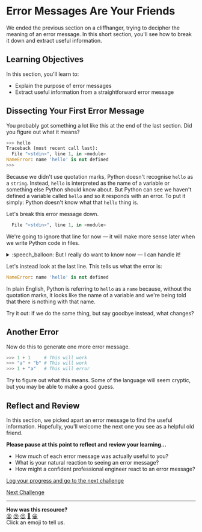 # Error Messages Are Your Friends

We ended the previous section on a cliffhanger, trying to decipher the meaning
of an error message. In this short section, you'll see how to break it down and
extract useful information.

<!-- OMITTED -->
## Learning Objectives

In this section, you'll learn to:

* Explain the purpose of error messages
* Extract useful information from a straightforward error message

## Dissecting Your First Error Message

You probably got something a lot like this at the end of the last section. Did
you figure out what it means?

```python
>>> hello
Traceback (most recent call last):
  File "<stdin>", line 1, in <module>
NameError: name 'hello' is not defined
>>> 
```

Because we didn't use quotation marks, Python doesn't recognise `hello` as a
`string`. Instead, `hello` is interpreted as the name of a variable or something
else Python should know about. But Python can see we haven't defined a variable
called `hello` and so it responds with an error. To put it simply: Python
doesn't know what that `hello` thing is.

Let's break this error message down.

```python
  File "<stdin>", line 1, in <module>
```

We're going to ignore that line for now — it will make more sense later when we
write Python code in files.

<details>
  <summary>:speech_balloon: But I really do want to know now — I can handle it!</summary>

  <hr>
  
  OK — if you insist!

  This line is telling us the location that the error occurred.
  
  It's telling us that the `File` is `<stdin>`. `<stdin>` is a special imaginary
  file used to describe something called 'standard input'. 'standard input'
  means whatever you're typing into the terminal. 

  `line 1` is referring to the first line of the code we typed in. There's only
  one line that we typed in, so it has to be the first.

  `in <module>` is telling us about the location of the code causing the error
  in the structure of the program. In this case, it says `<module>` which refers
  to the overall 'main area' of the program.

  If that's not clear — it's OK. It's not important just yet.

  <hr>
</details>

Let's instead look at the last line. This tells us what the error is:

```python
NameError: name 'hello' is not defined
```

In plain English, Python is referring to `hello` as a `name` because, without
the quotation marks, it looks like the name of a variable and we're being told
that there is nothing with that name.

Try it out: if we do the same thing, but say goodbye instead, what changes?

## Another Error

Now do this to generate one more error message.

```python
>>> 1 + 1     # This will work
>>> "a" + "b" # This will work
>>> 1 + "a"   # This will error
```

Try to figure out what this means. Some of the language will seem cryptic, but
you may be able to make a good guess.

## Reflect and Review

In this section, we picked apart an error message to find the useful
information. Hopefully, you'll welcome the next one you see as a helpful old
friend.

**Please pause at this point to reflect and review your learning...**

* How much of each error message was actually useful to you?
* What is your natural reaction to seeing an error message?
* How might a confident professional engineer react to an error message?


[Log your progress and go to the next challenge](https://makers-event-logger.herokuapp.com/?event=02_error_messages.md&repository=makersacademy%2Fpython_foundations&redirect=chapter1%2F03_functions.md)

[Next Challenge](03_functions.md)

<!-- BEGIN GENERATED SECTION DO NOT EDIT -->

---

**How was this resource?**  
[😫](https://airtable.com/shrUJ3t7KLMqVRFKR?prefill_Repository=makersacademy%2Fpython_foundations&prefill_File=chapter1%2F02_error_messages.md&prefill_Sentiment=😫) [😕](https://airtable.com/shrUJ3t7KLMqVRFKR?prefill_Repository=makersacademy%2Fpython_foundations&prefill_File=chapter1%2F02_error_messages.md&prefill_Sentiment=😕) [😐](https://airtable.com/shrUJ3t7KLMqVRFKR?prefill_Repository=makersacademy%2Fpython_foundations&prefill_File=chapter1%2F02_error_messages.md&prefill_Sentiment=😐) [🙂](https://airtable.com/shrUJ3t7KLMqVRFKR?prefill_Repository=makersacademy%2Fpython_foundations&prefill_File=chapter1%2F02_error_messages.md&prefill_Sentiment=🙂) [😀](https://airtable.com/shrUJ3t7KLMqVRFKR?prefill_Repository=makersacademy%2Fpython_foundations&prefill_File=chapter1%2F02_error_messages.md&prefill_Sentiment=😀)  
Click an emoji to tell us.

<!-- END GENERATED SECTION DO NOT EDIT -->
